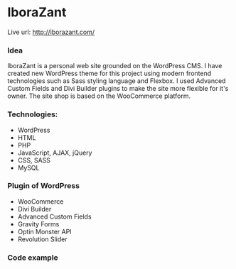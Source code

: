 # IboraZant 
Live url: http://iborazant.com/ 

### Idea
IboraZant is a personal web site grounded on the WordPress CMS.
I have created new WordPress theme for this project using modern frontend technologies such as Sass styling language and Flexbox.
I used Advanced Custom Fields and Divi Builder plugins to make the site more flexible for it's owner.
The site shop is based on the WooCommerce platform. 


### Technologies:
* WordPress
* HTML
* PHP
* JavaScript, AJAX, jQuery
* CSS, SASS
* MySQL 

### Plugin of WordPress
* WooCommerce
* Divi Builder
* Advanced Custom Fields
* Gravity Forms
* Optin Monster API
* Revolution Slider 

### Code example




